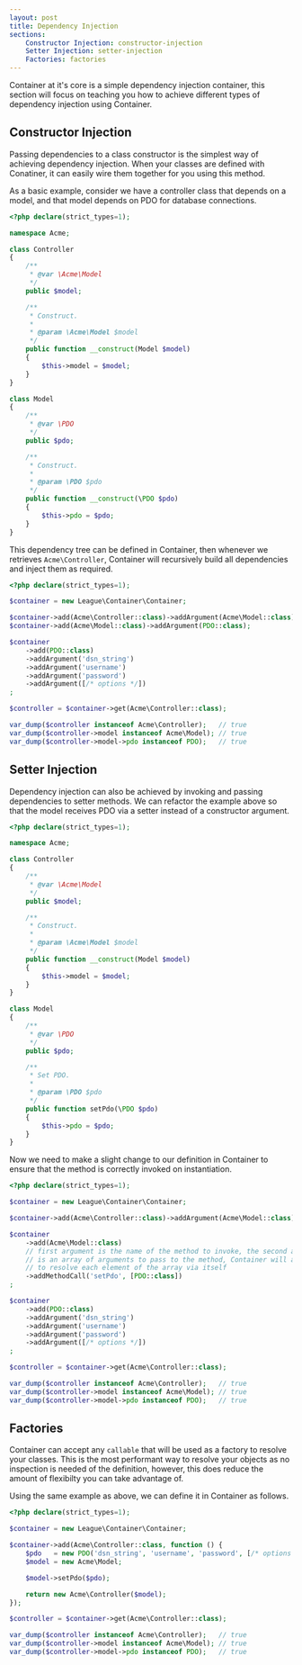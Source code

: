 ```yaml
---
layout: post
title: Dependency Injection
sections:
    Constructor Injection: constructor-injection
    Setter Injection: setter-injection
    Factories: factories
---
```

Container at it's core is a simple dependency injection container, this section will focus on teaching you how to achieve different types of dependency injection using Container.

## Constructor Injection

Passing dependencies to a class constructor is the simplest way of achieving dependency injection. When your classes are defined with Conatiner, it can easily wire them together for you using this method.

As a basic example, consider we have a controller class that depends on a model, and that model depends on PDO for database connections.

~~~php
<?php declare(strict_types=1);

namespace Acme;

class Controller
{
    /**
     * @var \Acme\Model
     */
    public $model;

    /**
     * Construct.
     *
     * @param \Acme\Model $model
     */
    public function __construct(Model $model)
    {
        $this->model = $model;
    }
}

class Model
{
    /**
     * @var \PDO
     */
    public $pdo;

    /**
     * Construct.
     *
     * @param \PDO $pdo
     */
    public function __construct(\PDO $pdo)
    {
        $this->pdo = $pdo;
    }
}
~~~

This dependency tree can be defined in Container, then whenever we retrieves `Acme\Controller`, Container will recursively build all dependencies and inject them as required.

~~~ php
<?php declare(strict_types=1);

$container = new League\Container\Container;

$container->add(Acme\Controller::class)->addArgument(Acme\Model::class);
$container->add(Acme\Model::class)->addArgument(PDO::class);

$container
    ->add(PDO::class)
    ->addArgument('dsn_string')
    ->addArgument('username')
    ->addArgument('password')
    ->addArgument([/* options */])
;

$controller = $container->get(Acme\Controller::class);

var_dump($controller instanceof Acme\Controller);   // true
var_dump($controller->model instanceof Acme\Model); // true
var_dump($controller->model->pdo instanceof PDO);   // true
~~~

## Setter Injection

Dependency injection can also be achieved by invoking and passing dependencies to setter methods. We can refactor the example above so that the model receives PDO via a setter instead of a constructor argument.

~~~php
<?php declare(strict_types=1);

namespace Acme;

class Controller
{
    /**
     * @var \Acme\Model
     */
    public $model;

    /**
     * Construct.
     *
     * @param \Acme\Model $model
     */
    public function __construct(Model $model)
    {
        $this->model = $model;
    }
}

class Model
{
    /**
     * @var \PDO
     */
    public $pdo;

    /**
     * Set PDO.
     *
     * @param \PDO $pdo
     */
    public function setPdo(\PDO $pdo)
    {
        $this->pdo = $pdo;
    }
}
~~~

Now we need to make a slight change to our definition in Container to ensure that the method is correctly invoked on instantiation.

~~~ php
<?php declare(strict_types=1);

$container = new League\Container\Container;

$container->add(Acme\Controller::class)->addArgument(Acme\Model::class);

$container
    ->add(Acme\Model::class)
    // first argument is the name of the method to invoke, the second argument
    // is an array of arguments to pass to the method, Container will attempt
    // to resolve each element of the array via itself
    ->addMethodCall('setPdo', [PDO::class])
;

$container
    ->add(PDO::class)
    ->addArgument('dsn_string')
    ->addArgument('username')
    ->addArgument('password')
    ->addArgument([/* options */])
;

$controller = $container->get(Acme\Controller::class);

var_dump($controller instanceof Acme\Controller);   // true
var_dump($controller->model instanceof Acme\Model); // true
var_dump($controller->model->pdo instanceof PDO);   // true
~~~

## Factories

Container can accept any `callable` that will be used as a factory to resolve your classes. This is the most performant way to resolve your objects as no inspection is needed of the definition, however, this does reduce the amount of flexibilty you can take advantage of.

Using the same example as above, we can define it in Container as follows.

~~~ php
<?php declare(strict_types=1);

$container = new League\Container\Container;

$container->add(Acme\Controller::class, function () {
    $pdo   = new PDO('dsn_string', 'username', 'password', [/* options */]);
    $model = new Acme\Model;

    $model->setPdo($pdo);

    return new Acme\Controller($model);
});

$controller = $container->get(Acme\Controller::class);

var_dump($controller instanceof Acme\Controller);   // true
var_dump($controller->model instanceof Acme\Model); // true
var_dump($controller->model->pdo instanceof PDO);   // true
~~~
